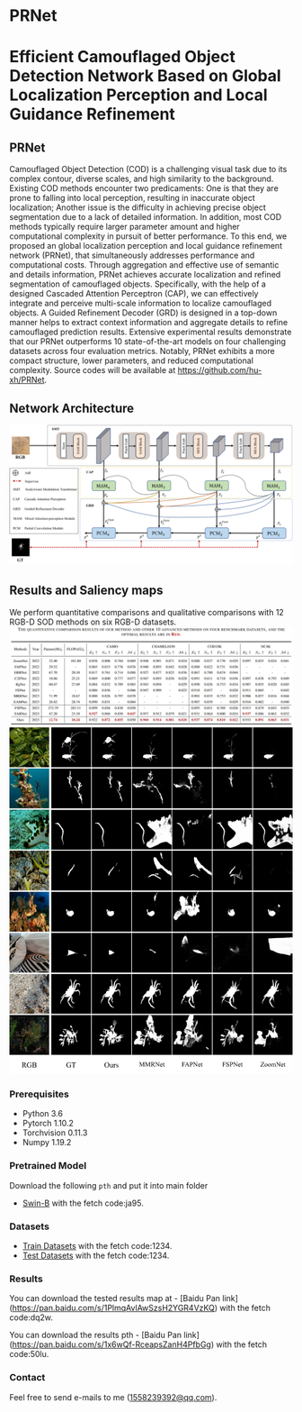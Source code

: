 # PRNet
# **Efficient Camouflaged Object Detection Network Based on Global Localization Perception and Local Guidance Refinement**

## PRNet
Camouflaged Object Detection (COD) is a challenging visual task due to its complex contour, diverse scales, and high similarity to the background. Existing COD methods encounter two predicaments: One is that they are prone to falling into local perception, resulting in inaccurate object localization; Another issue is the difficulty in achieving precise object segmentation due to a lack of detailed information. In addition, most COD methods typically require larger parameter amount and higher computational complexity in pursuit of better performance. To this end, we proposed an global localization perception and local guidance refinement network (PRNet), that simultaneously addresses performance and computational costs. Through aggregation and effective use of semantic and details information, PRNet achieves accurate localization and refined segmentation of camouflaged objects. Specifically, with the help of a designed Cascaded Attention Perceptron (CAP), we can effectively integrate and perceive multi-scale information to localize camouflaged objects. A Guided Refinement Decoder (GRD) is designed in a top-down manner helps to extract context information and aggregate details to refine camouflaged prediction results. Extensive experimental results demonstrate that our PRNet outperforms 10 state-of-the-art models on four challenging datasets across four evaluation metrics. Notably, PRNet exhibits a more compact structure, lower parameters, and reduced computational complexity. Source codes will be available at https://github.com/hu-xh/PRNet.

## Network Architecture
![fig1.png](figs/fig1.png)

## Results and Saliency maps
We perform quantitative comparisons and qualitative comparisons with 12 RGB-D SOD
methods on six RGB-D datasets.
![fig2.jpg](figs/fig2.jpg)
![fig3.jpg](figs/fig3.jpg)

### Prerequisites
- Python 3.6
- Pytorch 1.10.2
- Torchvision 0.11.3
- Numpy 1.19.2

### Pretrained Model
Download the following `pth` and put it into main folder
- [Swin-B](https://pan.baidu.com/s/1VkWOrdrw3RHOp0Ir5rLGgw) with the fetch code:ja95.

### Datasets
- [Train Datasets](https://pan.baidu.com/s/148IZcZAB5qSSWBJYzhvoYw) with the fetch code:1234.
- [Test Datasets](https://pan.baidu.com/s/18dbNDpkV7hV43UOW7v8huA) with the fetch code:1234.

### Results
You can download the tested results map at - [Baidu Pan link] (https://pan.baidu.com/s/1PlmqAvlAwSzsH2YGR4VzKQ) with the fetch code:dq2w.

You can download the results pth - [Baidu Pan link] (https://pan.baidu.com/s/1x6wQf-RceapsZanH4PfbGg) with the fetch code:50lu.

### Contact
Feel free to send e-mails to me (1558239392@qq.com).
